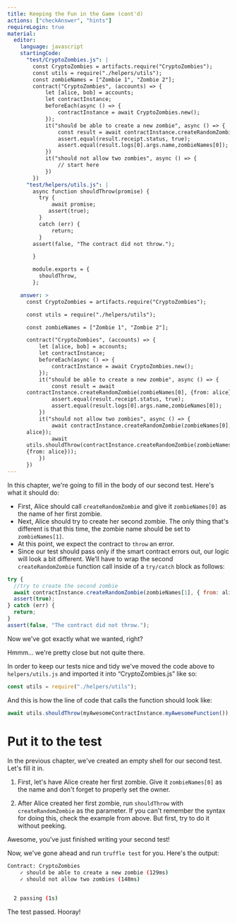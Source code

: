 ```yaml
---
title: Keeping the Fun in the Game (cont'd)
actions: ["checkAnswer", "hints"]
requireLogin: true
material:
  editor:
    language: javascript
    startingCode:
      "test/CryptoZombies.js": |
        const CryptoZombies = artifacts.require("CryptoZombies");
        const utils = require("./helpers/utils");
        const zombieNames = ["Zombie 1", "Zombie 2"];
        contract("CryptoZombies", (accounts) => {
            let [alice, bob] = accounts;
            let contractInstance;
            beforeEach(async () => {
                contractInstance = await CryptoZombies.new();
            });
            it("should be able to create a new zombie", async () => {
                const result = await contractInstance.createRandomZombie(zombieNames[0], {from: alice});
                assert.equal(result.receipt.status, true);
                assert.equal(result.logs[0].args.name,zombieNames[0]);
            })
            it("should not allow two zombies", async () => {
                // start here
            })
        })
      "test/helpers/utils.js": |
        async function shouldThrow(promise) {
          try {
              await promise;
             assert(true);
          }
          catch (err) {
              return;
          }
        assert(false, "The contract did not throw.");

        }

        module.exports = {
          shouldThrow,
        };

    answer: >
      const CryptoZombies = artifacts.require("CryptoZombies");

      const utils = require("./helpers/utils");

      const zombieNames = ["Zombie 1", "Zombie 2"];

      contract("CryptoZombies", (accounts) => {
          let [alice, bob] = accounts;
          let contractInstance;
          beforeEach(async () => {
              contractInstance = await CryptoZombies.new();
          });
          it("should be able to create a new zombie", async () => {
              const result = await
      contractInstance.createRandomZombie(zombieNames[0], {from: alice});
              assert.equal(result.receipt.status, true);
              assert.equal(result.logs[0].args.name,zombieNames[0]);
          })
          it("should not allow two zombies", async () => {
              await contractInstance.createRandomZombie(zombieNames[0], {from:
      alice});
              await
      utils.shouldThrow(contractInstance.createRandomZombie(zombieNames[1],
      {from: alice}));
          })
      })
---
```


In this chapter, we're going to fill in the body of our second test. Here's what
it should do:

- First, Alice should call `createRandomZombie` and give it `zombieNames[0]` as
  the name of her first zombie.
- Next, Alice should try to create her second zombie. The only thing that's
  different is that this time, the zombie name should be set to
  `zombieNames[1]`.
- At this point, we expect the contract to `throw` an error.
- Since our test should pass only if the smart contract errors out, our logic
  will look a bit different. We’ll have to wrap the second `createRandomZombie`
  function call inside of a `try/catch` block as follows:

```javascript
try {
  //try to create the second zombie
  await contractInstance.createRandomZombie(zombieNames[1], { from: alice });
  assert(true);
} catch (err) {
  return;
}
assert(false, "The contract did not throw.");
```

Now we've got exactly what we wanted, right?

Hmmm... we're pretty close but not quite there.

In order to keep our tests nice and tidy we've moved the code above to
`helpers/utils.js` and imported it into “CryptoZombies.js” like so:

```javascript
const utils = require("./helpers/utils");
```

And this is how the line of code that calls the function should look like:

```javascript
await utils.shouldThrow(myAwesomeContractInstance.myAwesomeFunction());
```

# Put it to the test

In the previous chapter, we've created an empty shell for our second test. Let's
fill it in.

1.  First, let's have Alice create her first zombie. Give it `zombieNames[0]` as
    the name and don't forget to properly set the owner.

2.  After Alice created her first zombie, run `shouldThrow` with
    `createRandomZombie` as the parameter. If you can't remember the syntax for
    doing this, check the example from above. But first, try to do it without
    peeking.

Awesome, you've just finished writing your second test!

Now, we've gone ahead and run `truffle test` for you. Here's the output:

```bash
Contract: CryptoZombies
    ✓ should be able to create a new zombie (129ms)
    ✓ should not allow two zombies (148ms)


  2 passing (1s)
```

The test passed. Hooray!
